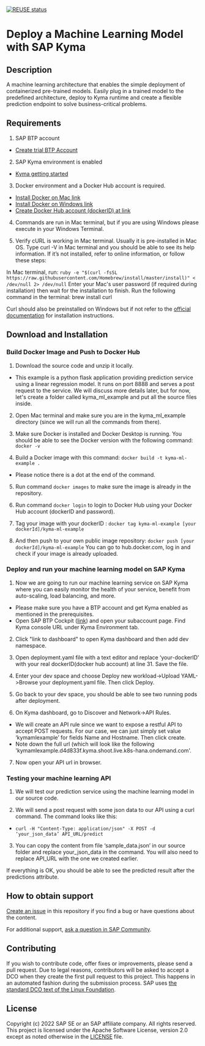 
[![REUSE status](https://api.reuse.software/badge/github.com/SAP-samples/btp-kyma-deploy)](https://api.reuse.software/info/github.com/SAP-samples/btp-kyma-deploy)

# Deploy a Machine Learning Model with SAP Kyma

## Description
A machine learning architecture that enables the simple deployment of containerized pre-trained models. Easily plug in a trained model to the predefined architecture, deploy to Kyma runtime and create a flexible prediction endpoint to solve business-critical problems.
## Requirements
1. SAP BTP account

- [Create trial BTP Account](https://developers.sap.com/tutorials/hcp-create-trial-account.html)

2. SAP Kyma environment is enabled

- [Kyma getting started](https://developers.sap.com/tutorials/cp-kyma-getting-started.html)

3. Docker environment and a Docker Hub account is required.
- [Install Docker on Mac link](https://docs.docker.com/desktop/mac/install)
- [Install Docker on Windows link](https://docs.docker.com/desktop/windows/install/)
- [Create Docker Hub account (dockerID) at link](https://hub.docker.com/)

4. Commands are run in Mac terminal, but if you are using Windows please execute in your Windows Terminal.

5. Verify cURL is working in Mac terminal.
Usually it is pre-installed in Mac OS. Type curl -V in Mac terminal and you should be able to see its help information. If it’s not installed, refer to online information, or follow these steps:

In Mac terminal, run: `ruby -e "$(curl -fsSL https://raw.githubusercontent.com/Homebrew/install/master/install)" < /dev/null 2> /dev/null`
Enter your Mac's user password (if required during installation) then wait for the installation to finish. 
Run the following command in the terminal: brew install curl
 
Curl should also be preinstalled on Windows but if not refer to the [official documentation](https://curl.se/) for installation instructions.
## Download and Installation
### Build Docker Image and Push to Docker Hub
1.  Download the source code and unzip it locally. 
- This example is a python flask application providing prediction service using a linear regression model. It runs on port 8888 and serves a post request to the service. We will discuss more details later, but for now, let's create a folder called kyma_ml_example and put all the source files inside.

2.  Open Mac terminal and make sure you are in the kyma_ml_example directory (since we will run all the commands from there).

3.  Make sure Docker is installed and Docker Desktop is running. You should be able to see the Docker version with the following command: `docker -v`

4. Build a Docker image with this command: `docker build -t kyma-ml-example .`
- Please notice there is a dot at the end of the command.

5. Run command `docker images` to make sure the image is already in the repository.

6.  Run command `docker login` to login to Docker Hub using your Docker Hub account (dockerID and password). 

7.  Tag your image with your dockerID : `docker tag kyma-ml-example [your dockerId]/kyma-ml-example`

8.  And then push to your own public image repository: `docker push [your dockerId]/kyma-ml-example`  You can go to hub.docker.com, log in and check if your image is already uploaded.


### Deploy and run your machine learning model on SAP Kyma
1. Now we are going to run our machine learning service on SAP Kyma where you can easily monitor the health of your service, benefit from auto-scaling, load balancing, and more.
- Please make sure you have a BTP account and get Kyma enabled as mentioned in the prerequisites.
- Open SAP BTP Cockpit ([link](https://account.hana.ondemand.com/cockpit/)) and open your subaccount page. Find Kyma console URL under Kyma Environment tab.

2. Click "link to dashboard" to open Kyma dashboard and then add dev namespace.

3. Open deployment.yaml file with a text editor and replace ‘your-dockerID’ with your real dockerID(docker hub account) at line 31. Save the file.

4. Enter your dev space and choose Deploy new workload->Upload YAML->Browse your deployment.yaml file. Then click Deploy.

5. Go back to your dev space, you should be able to see two running pods after deployment.

6. On Kyma dashboard, go to Discover and Network->API Rules.
- We will create an API rule since we want to expose a restful API to accept POST requests. For our case, we can just simply set value ‘kymamlexample’ for fields Name and Hostname. Then click create. 
- Note down the full url (which will look like the following 'kymamlexample.d4d833f.kyma.shoot.live.k8s-hana.ondemand.com'.

7. Now open your API url in browser.

### Testing your machine learning API

1. We will test our prediction service using the machine learning model in our source code.

2.  We will send a post request with some json data to our API using a curl command. The command looks like this:

- `curl -H "Content-Type: application/json" -X POST -d ‘your_json_data’ API_URL/predict`

3. You can copy the content from file ‘sample_data.json’ in our source folder and replace your_json_data in the command. You will also need to replace API_URL with the one we created earlier.

If everything is OK, you should be able to see the predicted result after the predictions attribute.

## How to obtain support
[Create an issue](https://github.com/SAP-samples/<repository-name>/issues) in this repository if you find a bug or have questions about the content.
 
For additional support, [ask a question in SAP Community](https://answers.sap.com/questions/ask.html).

## Contributing
If you wish to contribute code, offer fixes or improvements, please send a pull request. Due to legal reasons, contributors will be asked to accept a DCO when they create the first pull request to this project. This happens in an automated fashion during the submission process. SAP uses [the standard DCO text of the Linux Foundation](https://developercertificate.org/).

## License
Copyright (c) 2022 SAP SE or an SAP affiliate company. All rights reserved. This project is licensed under the Apache Software License, version 2.0 except as noted otherwise in the [LICENSE](LICENSES/Apache-2.0.txt) file.
